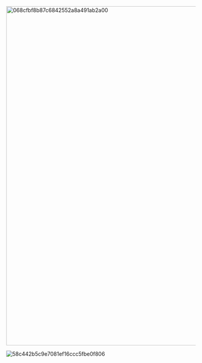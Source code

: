 <img width="900" alt="068cfbf8b87c6842552a8a491ab2a00" src="https://github.com/user-attachments/assets/0a05154f-e30e-4c3e-a4bb-fa5fd5c775fa">

![58c442b5c9e7081ef16ccc5fbe0f806](https://github.com/user-attachments/assets/1905684c-4cd4-4455-bca1-97ade62a7ea5)
